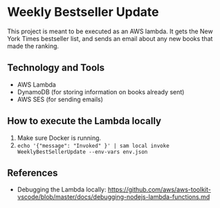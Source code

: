 # Weekly Bestseller Update

This project is meant to be executed as an AWS lambda.
It gets the New York Times bestseller list, and sends an email about any new books that made the ranking.

## Technology and Tools
* AWS Lambda
* DynamoDB (for storing information on books already sent)
* AWS SES (for sending emails)

## How to execute the Lambda locally
1. Make sure Docker is running.
2. `echo '{"message": "Invoked" }' | sam local invoke WeeklyBestSellerUpdate --env-vars env.json`

## References
* Debugging the Lambda locally: https://github.com/aws/aws-toolkit-vscode/blob/master/docs/debugging-nodejs-lambda-functions.md
